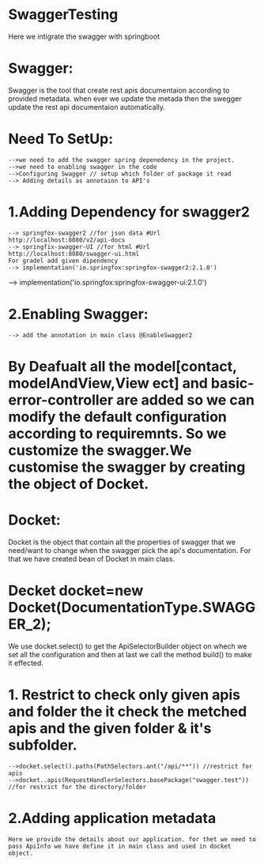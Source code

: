 # SwaggerTesting
Here we intigrate the swagger with springboot 
# Swagger:
Swagger is the tool that create rest apis documentaion according to provided metadata. when ever we update the metada then the swegger update the rest api documentaion automatically.

# Need To SetUp: 
	-->we need to add the swagger spring depenedency in the project.
	-->we need to enabling swagger in the code
	-->Configuring Swagger // setup which folder of package it read
	--> Adding details as annotaion to API's

# 1.Adding Dependency for swagger2
	--> springfox-swagger2 //for json data #Url http://localhost:8080/v2/api-docs
	--> springfix-swagger-UI //for html #Url http://localhost:8080/swagger-ui.html
	For gradel add given dipendency
	--> implementation('io.springfox:springfox-swagger2:2.1.0')
  --> implementation('io.springfox:springfox-swagger-ui:2.1.0')
# 2.Enabling Swagger:
	--> add the annotation in main class @EnableSwagger2
	
# By Deafualt all the model[contact, modelAndView,View ect] and basic-error-controller are added so we can modify the default configuration according to requiremnts. So we customize the swagger.We customise the swagger by creating the object of Docket.

# Docket:
Docket is the object that contain all the properties of swagger that we need/want to change when the swagger pick the 
api's documentation. For that we have created bean of Docket in main class.

# Decket docket=new Docket(DocumentationType.SWAGGER_2);

We use docket.select() to get the ApiSelectorBuilder object on whech we set all the configuration and then at last we 
call the method build() to make it effected.

# 1. Restrict to check only given apis and folder the it check the metched apis and the given folder & it's subfolder.
	-->docket.select().paths(PathSelectors.ant("/api/**")) //restrict for apis
	-->docket..apis(RequestHandlerSelectors.basePackage("swagger.test")) //for restrict for the directory/folder

# 2.Adding application metadata 
	Here we provide the details about our application. for thet we need to pass ApiInfo we have define it in main class and used in docket object.


